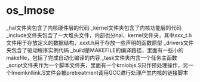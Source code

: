 # os_lmose


_hal文件夹包含了内核硬件层的代码
_kernel文件夹包含了内核功能层的代码
_include文件夹包含了一大堆头文件，内部也分hal、kernel文件夹，其中xxx_t.h文件用于存放定义的数据结构，xxxt.h用于存放一些声明的函数原型
_drivers文件夹包含了驱动程序实例代码
_build是MAKEFILE的编译路径，里面有一些小的makefile，包括了完成自动化编译的内容
_task文件夹内含一个任务主函数
_script文件夹作为一个脚本文件夹，里面有一个krnlobjs.S只作预处理操作，另一个lmemknllink.S文件会被pretreatment调用GCC进行处理产生内核的链接脚本
